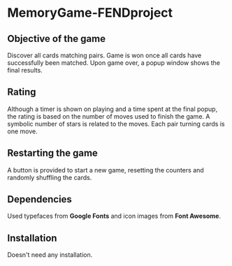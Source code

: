 # MemoryGame-FENDproject

## Objective of the game
Discover all cards matching pairs.
Game is won once all cards have successfully been matched.
Upon game over, a popup window shows the final results.

## Rating
Although a timer is shown on playing and a time spent at the final popup, the rating is based on the number of moves used to finish the game.
A symbolic number of stars is related to the moves.
Each pair turning cards is one move.

## Restarting the game
A button is provided to start a new game, resetting the counters and randomly shuffling the cards.

## Dependencies
Used typefaces from **Google Fonts** and icon images from **Font Awesome**.

## Installation
Doesn't need any installation.



